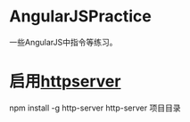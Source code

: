 # AngularJSPractice
一些AngularJS中指令等练习。
# 启用[httpserver](https://github.com/indexzero/http-server)
npm install -g http-server
http-server 项目目录
